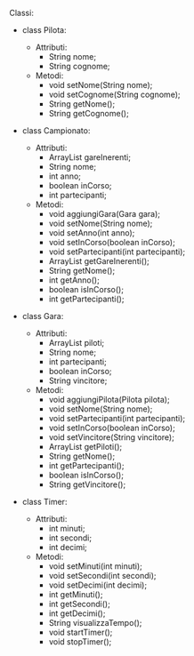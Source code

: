 Classi:
- class Pilota:
  - Attributi:
    - String nome;
    - String cognome;
  - Metodi:
    - void setNome(String nome);
    - void setCognome(String cognome);
    - String getNome();
    - String getCognome();

- class Campionato:
  - Attributi:
    - ArrayList<Gara> gareInerenti;
    - String nome;
    - int anno;
    - boolean inCorso;
    - int partecipanti;
  - Metodi:
    - void aggiungiGara(Gara gara);
    - void setNome(String nome);
    - void setAnno(int anno);
    - void setInCorso(boolean inCorso);
    - void setPartecipanti(int partecipanti);
    - ArrayList<Gara> getGareInerenti();
    - String getNome();
    - int getAnno();
    - boolean isInCorso();
    - int getPartecipanti();

- class Gara:
  - Attributi:
    - ArrayList<Pilota> piloti;
    - String nome;
    - int partecipanti;
    - boolean inCorso;
    - String vincitore;
  - Metodi:
    - void aggiungiPilota(Pilota pilota);
    - void setNome(String nome);
    - void setPartecipanti(int partecipanti);
    - void setInCorso(boolean inCorso);
    - void setVincitore(String vincitore);
    - ArrayList<Pilota> getPiloti();
    - String getNome();
    - int getPartecipanti();
    - boolean isInCorso();
    - String getVincitore();

- class Timer:
  - Attributi:
    - int minuti;
    - int secondi;
    - int decimi;
  - Metodi:
    - void setMinuti(int minuti);
    - void setSecondi(int secondi);
    - void setDecimi(int decimi);
    - int getMinuti();
    - int getSecondi();
    - int getDecimi();
    - String visualizzaTempo();
    - void startTimer();
    - void stopTimer();
```
